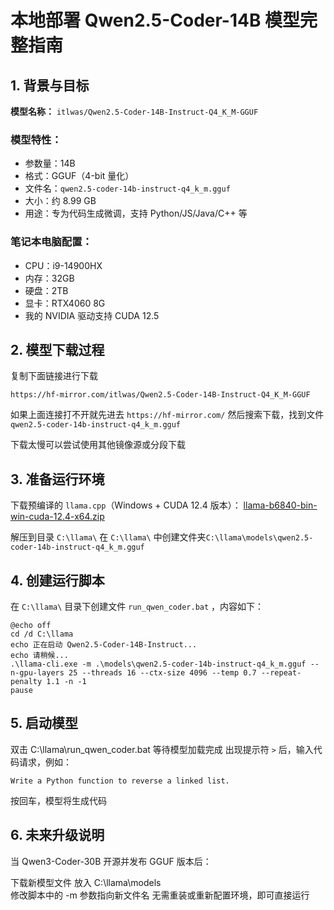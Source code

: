 # 本地部署 Qwen2.5-Coder-14B 模型完整指南

## 1. 背景与目标

**模型名称：** `itlwas/Qwen2.5-Coder-14B-Instruct-Q4_K_M-GGUF`

### 模型特性：
- 参数量：14B
- 格式：GGUF（4-bit 量化）
- 文件名：`qwen2.5-coder-14b-instruct-q4_k_m.gguf`
- 大小：约 8.99 GB
- 用途：专为代码生成微调，支持 Python/JS/Java/C++ 等

### 笔记本电脑配置：
- CPU：i9-14900HX
- 内存：32GB
- 硬盘：2TB
- 显卡：RTX4060 8G
- 我的 NVIDIA 驱动支持 CUDA 12.5

## 2. 模型下载过程
复制下面链接进行下载
```
https://hf-mirror.com/itlwas/Qwen2.5-Coder-14B-Instruct-Q4_K_M-GGUF
```

如果上面连接打不开就先进去 `https://hf-mirror.com/` 然后搜索下载，找到文件 `qwen2.5-coder-14b-instruct-q4_k_m.gguf`

 下载太慢可以尝试使用其他镜像源或分段下载

## 3. 准备运行环境

下载预编译的 `llama.cpp`（Windows + CUDA 12.4 版本）：
[llama-b6840-bin-win-cuda-12.4-x64.zip](https://github.com/ggerganov/llama.cpp/releases/download/v1.0.0/llama-b6840-bin-win-cuda-12.4-x64.zip)

解压到目录 `C:\llama\` 
在 `C:\llama\` 中创建文件夹`C:\llama\models\qwen2.5-coder-14b-instruct-q4_k_m.gguf` 

## 4. 创建运行脚本

在 `C:\llama\` 目录下创建文件 `run_qwen_coder.bat` ，内容如下：
```
@echo off
cd /d C:\llama
echo 正在启动 Qwen2.5-Coder-14B-Instruct...
echo 请稍候...
.\llama-cli.exe -m .\models\qwen2.5-coder-14b-instruct-q4_k_m.gguf --n-gpu-layers 25 --threads 16 --ctx-size 4096 --temp 0.7 --repeat-penalty 1.1 -n -1
pause
```
## 5. 启动模型
双击 C:\llama\run_qwen_coder.bat
等待模型加载完成
出现提示符 `>` 后，输入代码请求，例如：
```
Write a Python function to reverse a linked list.
```
按回车，模型将生成代码


## 6. 未来升级说明
当 Qwen3-Coder-30B 开源并发布 GGUF 版本后：

下载新模型文件
放入 C:\llama\models\
修改脚本中的 -m 参数指向新文件名
无需重装或重新配置环境，即可直接运行
